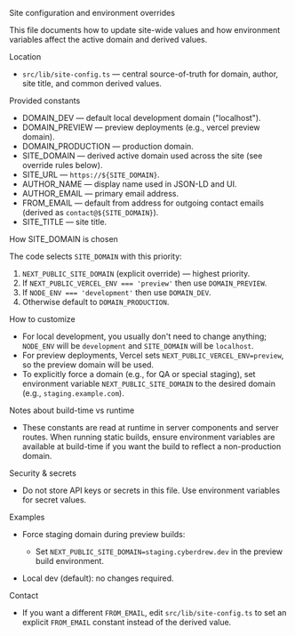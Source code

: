 Site configuration and environment overrides

This file documents how to update site-wide values and how environment variables affect the active domain and derived values.

Location

- `src/lib/site-config.ts` — central source-of-truth for domain, author, site title, and common derived values.

Provided constants

- DOMAIN_DEV — default local development domain ("localhost").
- DOMAIN_PREVIEW — preview deployments (e.g., vercel preview domain).
- DOMAIN_PRODUCTION — production domain.
- SITE_DOMAIN — derived active domain used across the site (see override rules below).
- SITE_URL — `https://${SITE_DOMAIN}`.
- AUTHOR_NAME — display name used in JSON-LD and UI.
- AUTHOR_EMAIL — primary email address.
- FROM_EMAIL — default from address for outgoing contact emails (derived as `contact@${SITE_DOMAIN}`).
- SITE_TITLE — site title.

How SITE_DOMAIN is chosen

The code selects `SITE_DOMAIN` with this priority:

1. `NEXT_PUBLIC_SITE_DOMAIN` (explicit override) — highest priority.
2. If `NEXT_PUBLIC_VERCEL_ENV === 'preview'` then use `DOMAIN_PREVIEW`.
3. If `NODE_ENV === 'development'` then use `DOMAIN_DEV`.
4. Otherwise default to `DOMAIN_PRODUCTION`.

How to customize

- For local development, you usually don't need to change anything; `NODE_ENV` will be `development` and `SITE_DOMAIN` will be `localhost`.
- For preview deployments, Vercel sets `NEXT_PUBLIC_VERCEL_ENV=preview`, so the preview domain will be used.
- To explicitly force a domain (e.g., for QA or special staging), set environment variable `NEXT_PUBLIC_SITE_DOMAIN` to the desired domain (e.g., `staging.example.com`).

Notes about build-time vs runtime

- These constants are read at runtime in server components and server routes. When running static builds, ensure environment variables are available at build-time if you want the build to reflect a non-production domain.

Security & secrets

- Do not store API keys or secrets in this file. Use environment variables for secret values.

Examples

- Force staging domain during preview builds:
  - Set `NEXT_PUBLIC_SITE_DOMAIN=staging.cyberdrew.dev` in the preview build environment.

- Local dev (default): no changes required.

Contact

- If you want a different `FROM_EMAIL`, edit `src/lib/site-config.ts` to set an explicit `FROM_EMAIL` constant instead of the derived value.
